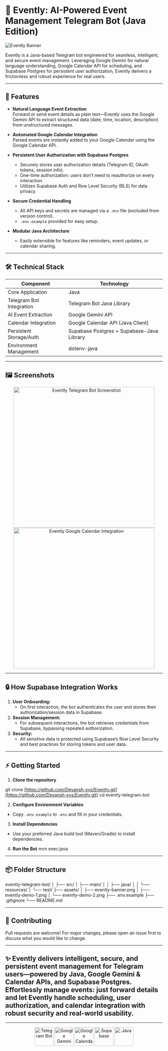 # 🤖 Evently: AI-Powered Event Management Telegram Bot (Java Edition)

![Evently Banner](assets/evently-banner.png)

Evently is a Java-based Telegram bot engineered for seamless, intelligent, and secure event management. Leveraging Google Gemini for natural language understanding, Google Calendar API for scheduling, and Supabase Postgres for persistent user authorization, Evently delivers a frictionless and robust experience for real users.

---

## 🚀 Features

- **Natural Language Event Extraction**  
  Forward or send event details as plain text—Evently uses the Google Gemini API to extract structured data (date, time, location, description) from unstructured messages.

- **Automated Google Calendar Integration**  
  Parsed events are instantly added to your Google Calendar using the Google Calendar API.

- **Persistent User Authorization with Supabase Postgres**  
  - Securely stores user authorization details (Telegram ID, OAuth tokens, session info).
  - One-time authorization: users don’t need to reauthorize on every interaction.
  - Utilizes Supabase Auth and Row Level Security (RLS) for data privacy.

- **Secure Credential Handling**  
  - All API keys and secrets are managed via a `.env` file (excluded from version control).
  - `.env.example` provided for easy setup.

- **Modular Java Architecture**  
  - Easily extensible for features like reminders, event updates, or calendar sharing.

---

## 🛠️ Technical Stack

| Component                  | Technology                                      |
|----------------------------|-------------------------------------------------|
| Core Application           | Java                                            |
| Telegram Bot Integration   | Telegram Bot Java Library                       |
| AI Event Extraction        | Google Gemini API                               |
| Calendar Integration       | Google Calendar API (Java Client)               |
| Persistent Storage/Auth    | Supabase Postgres + Supabase-Java Library       |
| Environment Management     | dotenv-java                                     |

---

## 🖼️ Screenshots

<p align="center">
  <img src="assets/evently-demo-1.png" alt="Evently Telegram Bot Screenshot" width="450"/>
  <img src="assets/evently-demo-2.png" alt="Evently Google Calendar Integration" width="450"/>
</p>

---

## 🔒 How Supabase Integration Works

1. **User Onboarding:**  
   - On first interaction, the bot authenticates the user and stores their authorization/session data in Supabase.
2. **Session Management:**  
   - For subsequent interactions, the bot retrieves credentials from Supabase, bypassing repeated authorization.
3. **Security:**  
   - All sensitive data is protected using Supabase’s Row Level Security and best practices for storing tokens and user data.

---

## ⚡ Getting Started

1. **Clone the repository**

git clone [https://github.com/Devansh-sys/Evently.git](https://github.com/Devansh-sys/Evently.git)
cd evently-telegram-bot


2. **Configure Environment Variables**
- Copy `.env.example` to `.env` and fill in your credentials.

3. **Install Dependencies**
- Use your preferred Java build tool (Maven/Gradle) to install dependencies.

4. **Run the Bot**
mvn exec:java
---

## 📦 Folder Structure

evently-telegram-bot/
│
├── src/
│ ├── main/
│ │ ├── java/
│ │ └── resources/
│ └── test/
├── assets/
│ ├── evently-banner.png
│ ├── evently-demo-1.png
│ └── evently-demo-2.png
├── .env.example
├── .gitignore
└── README.md

---

## 🧩 Contributing

Pull requests are welcome! For major changes, please open an issue first to discuss what you would like to change.

---


## ✨ Evently delivers intelligent, secure, and persistent event management for Telegram users—powered by Java, Google Gemini & Calendar APIs, and Supabase Postgres. Effortlessly manage events: just forward details and let Evently handle scheduling, user authorization, and calendar integration with robust security and real-world usability.

---

<p align="center">
  <img src="assets/telegram-bot-icon.png" alt="Telegram Bot" width="60"/>
  <img src="assets/google-gemini-icon.png" alt="Google Gemini" width="60"/>
  <img src="assets/google-calendar-icon.png" alt="Google Calendar" width="60"/>
  <img src="assets/supabase-icon.png" alt="Supabase" width="60"/>
  <img src="assets/java-icon.png" alt="Java" width="60"/>
</p>
